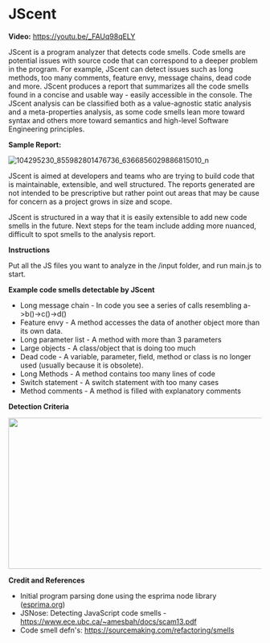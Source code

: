 # JScent

<b>Video:</b>
https://youtu.be/_FAUq98qELY

JScent is a program analyzer that detects code smells. Code smells are potential issues with source code that can correspond to a deeper problem in the program. For example, JScent can detect issues such as long methods, too many comments, feature envy, message chains, dead code and more. JScent produces a report that summarizes all the code smells found in a concise and usable way - easily accessible in the console. The JScent analysis can be classified both as a value-agnostic static analysis and a meta-properties analysis, as some code smells lean more toward syntax and others more toward semantics and high-level Software Engineering principles.

<b>Sample Report:</b>

![104295230_855982801476736_6366856029886815010_n](https://user-images.githubusercontent.com/22175665/84670554-20d32200-aedb-11ea-833f-ccbb25716caa.png)

JScent is aimed at developers and teams who are trying to build code that is maintainable, extensible, and well structured. The reports generated are not intended to be prescriptive but rather point out areas that may be cause for concern as a project grows in size and scope. 

JScent is structured in a way that it is easily extensible to add new code smells in the future. Next steps for the team include adding more nuanced, difficult to spot smells to the analysis report.

<b>Instructions</b>

Put all the JS files you want to analyze in the /input folder, and run main.js to start.

<b>Example code smells detectable by JScent</b>
<ul>
  <li>Long message chain - In code you see a series of calls resembling a->b()->c()->d()</li>
  <li>Feature envy - A method accesses the data of another object more than its own data.</li>
  <li>Long parameter list - A method with more than 3 parameters</li>
  <li>Large objects - A class/object that is doing too much</li>
  <li>Dead code - A variable, parameter, field, method or class is no longer used (usually because it is obsolete).</li>
  <li>Long Methods - A method contains too many lines of code</li>
  <li>Switch statement - A switch statement with too many cases </li>
  <li>Method comments - A method is filled with explanatory comments</li>
 </ul>
 
 
  
<b> Detection Criteria</b>

<img src="https://demos.moseskirathe.com/jscent/images/detection-criteria-updated.png" width="700" height="300">
 

<b>Credit and References</b> 
<ul>
<li>Initial program parsing done using the esprima node library (<a href="https://esprima.org/">esprima.org</a>)</li>
<li>JSNose: Detecting JavaScript code smells - <a href="https://www.ece.ubc.ca/~amesbah/docs/scam13.pdf">https://www.ece.ubc.ca/~amesbah/docs/scam13.pdf</a></li>
  <li>Code smell defn's: <a href="https://sourcemaking.com/refactoring/smells">https://sourcemaking.com/refactoring/smells</a></li>
    </ul>
